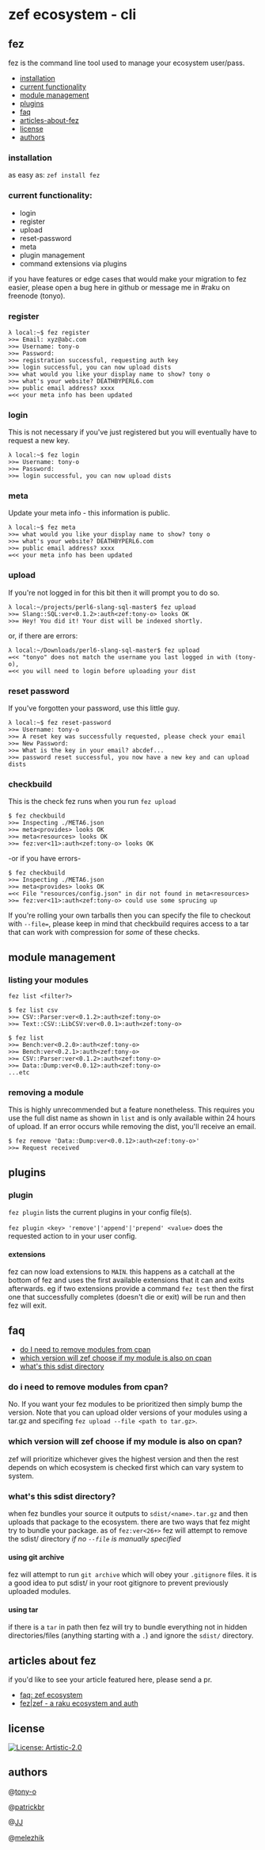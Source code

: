 # zef ecosystem - cli

## fez

fez is the command line tool used to manage your ecosystem user/pass.

- [installation](#installation)
- [current functionality](#current-functionality)
- [module management](#module-management)
- [plugins](#plugins)
- [faq](#faq)
- [articles-about-fez](#articles-about-fez)
- [license](#license)
- [authors](#authors)

### installation

as easy as: `zef install fez`

### current functionality:

* login
* register
* upload
* reset-password
* meta
* plugin management
* command extensions via plugins

if you have features or edge cases that would make your migration to fez easier, please open a bug here in github or message me in #raku on freenode (tonyo).

### register

```
λ local:~$ fez register
>>= Email: xyz@abc.com
>>= Username: tony-o
>>= Password:
>>= registration successful, requesting auth key
>>= login successful, you can now upload dists
>>= what would you like your display name to show? tony o
>>= what's your website? DEATHBYPERL6.com
>>= public email address? xxxx
=<< your meta info has been updated
```

### login

This is not necessary if you've just registered but you will eventually have to request a new key.

```
λ local:~$ fez login
>>= Username: tony-o
>>= Password:
>>= login successful, you can now upload dists
```

### meta

Update your meta info - this information is public.

```
λ local:~$ fez meta
>>= what would you like your display name to show? tony o
>>= what's your website? DEATHBYPERL6.com
>>= public email address? xxxx
=<< your meta info has been updated
```

### upload

If you're not logged in for this bit then it will prompt you to do so.

```
λ local:~/projects/perl6-slang-sql-master$ fez upload
>>= Slang::SQL:ver<0.1.2>:auth<zef:tony-o> looks OK
>>= Hey! You did it! Your dist will be indexed shortly.
```

or, if there are errors:

```
λ local:~/Downloads/perl6-slang-sql-master$ fez upload
=<< "tonyo" does not match the username you last logged in with (tony-o),
=<< you will need to login before uploading your dist
```

### reset password

If you've forgotten your password, use this little guy.

```
λ local:~$ fez reset-password
>>= Username: tony-o
>>= A reset key was successfully requested, please check your email
>>= New Password:
>>= What is the key in your email? abcdef...
>>= password reset successful, you now have a new key and can upload dists
```

### checkbuild

This is the check fez runs when you run `fez upload`

```
$ fez checkbuild
>>= Inspecting ./META6.json
>>= meta<provides> looks OK
>>= meta<resources> looks OK
>>= fez:ver<11>:auth<zef:tony-o> looks OK
```

-or if you have errors-

```
$ fez checkbuild
>>= Inspecting ./META6.json
>>= meta<provides> looks OK
=<< File "resources/config.json" in dir not found in meta<resources>
>>= fez:ver<11>:auth<zef:tony-o> could use some sprucing up
```

If you're rolling your own tarballs then you can specify the file to checkout with `--file=`, please keep in mind that checkbuild requires access to a tar that can work with compression for _some_ of these checks.

## module management

### listing your modules

`fez list <filter?>`

```
$ fez list csv
>>= CSV::Parser:ver<0.1.2>:auth<zef:tony-o>
>>= Text::CSV::LibCSV:ver<0.0.1>:auth<zef:tony-o>
```

```
$ fez list
>>= Bench:ver<0.2.0>:auth<zef:tony-o>
>>= Bench:ver<0.2.1>:auth<zef:tony-o>
>>= CSV::Parser:ver<0.1.2>:auth<zef:tony-o>
>>= Data::Dump:ver<0.0.12>:auth<zef:tony-o>
...etc
```

### removing a module

This is highly unrecommended but a feature nonetheless.  This requires you use the full dist name as shown in `list` and is only available within 24 hours of upload. If an error occurs while removing the dist, you'll receive an email.

```
$ fez remove 'Data::Dump:ver<0.0.12>:auth<zef:tony-o>'
>>= Request received
```

## plugins

### plugin

`fez plugin` lists the current plugins in your config file(s).

`fez plugin <key> 'remove'|'append'|'prepend' <value>` does the requested action to <key> in your user config.

#### extensions

fez can now load extensions to `MAIN`.  this happens as a catchall at the bottom of fez and uses the first available extensions that it can and exits afterwards. eg if two extensions provide a command `fez test` then the first one that successfully completes (doesn't die or exit) will be run and then fez will exit.

## faq

- [do I need to remove modules from cpan](#do-i-need-to-remove-modules-from-cpan)
- [which version will zef choose if my module is also on cpan](#which-version-will-zef-choose-if-my-module-is-also-on-cpan)
- [what's this sdist directory](#whats-this-sdist-directory)

### do i need to remove modules from cpan?

No.  If you want your fez modules to be prioritized then simply bump the version.  Note that you can upload older versions of your modules using a tar.gz and specifing `fez upload --file <path to tar.gz>`.

### which version will zef choose if my module is also on cpan?

zef will prioritize whichever gives the highest version and then the rest depends on which ecosystem is checked first which can vary system to system.

### what's this sdist directory?

when fez bundles your source it outputs to `sdist/<name>.tar.gz` and then uploads that package to the ecosystem.  there are two ways that fez might try to bundle your package. as of `fez:ver<26+>` fez will attempt to remove the sdist/ directory _if no `--file` is manually specified_

#### using git archive

fez will attempt to run `git archive` which will obey your `.gitignore` files. it is a good idea to put sdist/ in your root gitignore to prevent previously uploaded modules.

#### using tar

if there is a `tar` in path then fez will try to bundle everything not in hidden directories/files (anything starting with a `.`) and ignore the `sdist/` directory.

## articles about fez

if you'd like to see your article featured here, please send a pr.

* [faq: zef ecosystem](https://deathbyperl6.com/faq-zef-ecosystem/)
* [fez|zef - a raku ecosystem and auth](https://deathbyperl6.com/fez-zef-a-raku-ecosystem-and-auth/)


## license

[![License: Artistic-2.0](https://img.shields.io/badge/License-Artistic%202.0-0298c3.svg)](https://opensource.org/licenses/Artistic-2.0)

## authors

@[tony-o](https://github.com/tony-o)

@[patrickbr](https://github.com/patrickbkr)

@[JJ](https://github.com/JJ)

@[melezhik](https://github.com/melezhik)
